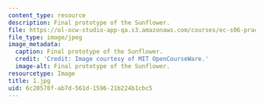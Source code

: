```yaml
---
content_type: resource
description: Final prototype of the Sunflower.
file: https://ol-ocw-studio-app-qa.s3.amazonaws.com/courses/ec-s06-practical-electronics-fall-2004/6c20578fab7d561d159621b224b1cbc5_1.jpg
file_type: image/jpeg
image_metadata:
  caption: Final prototype of the Sunflower.
  credit: 'Credit: Image courtesy of MIT OpenCourseWare.'
  image-alt: Final prototype of the Sunflower.
resourcetype: Image
title: 1.jpg
uid: 6c20578f-ab7d-561d-1596-21b224b1cbc5
---
```

